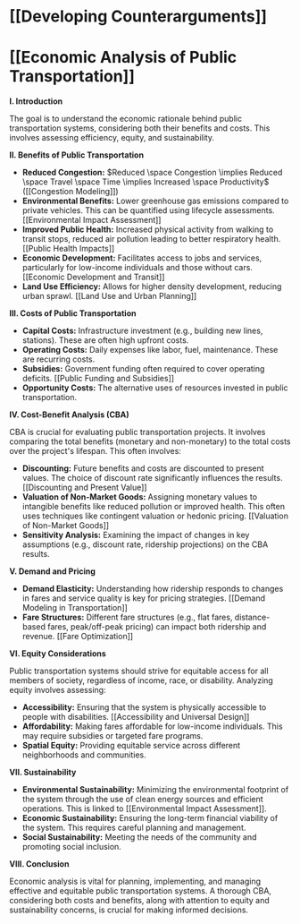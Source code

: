 # [[Developing Counterarguments]]
# [[Economic Analysis of Public Transportation]]

**I. Introduction**

The goal is to understand the economic rationale behind public transportation systems, considering both their benefits and costs.  This involves assessing efficiency, equity, and sustainability.

**II. Benefits of Public Transportation**

* **Reduced Congestion:**  $Reduced \space Congestion \implies Reduced \space Travel \space Time \implies Increased \space Productivity$  ([[Congestion Modeling]])
* **Environmental Benefits:** Lower greenhouse gas emissions compared to private vehicles.  This can be quantified using lifecycle assessments. [[Environmental Impact Assessment]]
* **Improved Public Health:** Increased physical activity from walking to transit stops, reduced air pollution leading to better respiratory health. [[Public Health Impacts]]
* **Economic Development:**  Facilitates access to jobs and services, particularly for low-income individuals and those without cars. [[Economic Development and Transit]]
* **Land Use Efficiency:**  Allows for higher density development, reducing urban sprawl. [[Land Use and Urban Planning]]


**III. Costs of Public Transportation**

* **Capital Costs:** Infrastructure investment (e.g., building new lines, stations).  These are often high upfront costs.
* **Operating Costs:**  Daily expenses like labor, fuel, maintenance.  These are recurring costs.
* **Subsidies:**  Government funding often required to cover operating deficits. [[Public Funding and Subsidies]]
* **Opportunity Costs:**  The alternative uses of resources invested in public transportation.

**IV. Cost-Benefit Analysis (CBA)**

CBA is crucial for evaluating public transportation projects. It involves comparing the total benefits (monetary and non-monetary) to the total costs over the project's lifespan.  This often involves:

* **Discounting:**  Future benefits and costs are discounted to present values.  The choice of discount rate significantly influences the results. [[Discounting and Present Value]]
* **Valuation of Non-Market Goods:**  Assigning monetary values to intangible benefits like reduced pollution or improved health. This often uses techniques like contingent valuation or hedonic pricing. [[Valuation of Non-Market Goods]]
* **Sensitivity Analysis:**  Examining the impact of changes in key assumptions (e.g., discount rate, ridership projections) on the CBA results.


**V.  Demand and Pricing**

* **Demand Elasticity:** Understanding how ridership responds to changes in fares and service quality is key for pricing strategies.  [[Demand Modeling in Transportation]]
* **Fare Structures:** Different fare structures (e.g., flat fares, distance-based fares, peak/off-peak pricing) can impact both ridership and revenue. [[Fare Optimization]]


**VI. Equity Considerations**

Public transportation systems should strive for equitable access for all members of society, regardless of income, race, or disability.  Analyzing equity involves assessing:

* **Accessibility:**  Ensuring that the system is physically accessible to people with disabilities. [[Accessibility and Universal Design]]
* **Affordability:**  Making fares affordable for low-income individuals.  This may require subsidies or targeted fare programs.
* **Spatial Equity:**  Providing equitable service across different neighborhoods and communities.

**VII.  Sustainability**

* **Environmental Sustainability:**  Minimizing the environmental footprint of the system through the use of clean energy sources and efficient operations.  This is linked to [[Environmental Impact Assessment]].
* **Economic Sustainability:**  Ensuring the long-term financial viability of the system.  This requires careful planning and management.
* **Social Sustainability:**  Meeting the needs of the community and promoting social inclusion.


**VIII. Conclusion**

Economic analysis is vital for planning, implementing, and managing effective and equitable public transportation systems. A thorough CBA, considering both costs and benefits, along with attention to equity and sustainability concerns, is crucial for making informed decisions.
